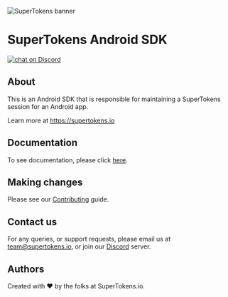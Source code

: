 
![SuperTokens banner](https://raw.githubusercontent.com/supertokens/supertokens-logo/master/images/Artboard%20%E2%80%93%2027%402x.png)

# SuperTokens Android SDK

<a href="https://supertokens.io/discord">
<img src="https://img.shields.io/discord/603466164219281420.svg?logo=discord"
    alt="chat on Discord"></a>
    
## About
This is an Android SDK that is responsible for maintaining a SuperTokens session for an Android app.

Learn more at https://supertokens.io

## Documentation
To see documentation, please click [here](https://supertokens.io/docs/android/installation).

## Making changes
Please see our [Contributing](https://github.com/supertokens/supertokens-android/blob/master/CONTRIBUTING.md) guide.

## Contact us
For any queries, or support requests, please email us at team@supertokens.io, or join our [Discord](supertokens.io/discord) server.

## Authors
Created with :heart: by the folks at SuperTokens.io.